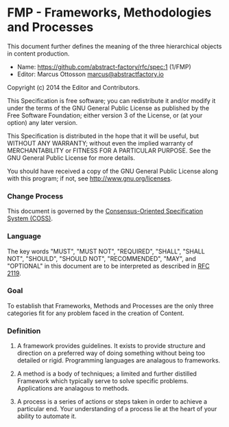 # FMP - Frameworks, Methodologies and Processes

This document further defines the meaning of the three hierarchical objects in content production.

* Name: https://github.com/abstract-factory/rfc/spec:1 (1/FMP)
* Editor: Marcus Ottosson <marcus@abstractfactory.io>

Copyright (c) 2014 the Editor and Contributors.

This Specification is free software; you can redistribute it and/or modify it under the terms of the GNU General Public License as published by the Free Software Foundation; either version 3 of the License, or (at your option) any later version.

This Specification is distributed in the hope that it will be useful, but WITHOUT ANY WARRANTY; without even the implied warranty of MERCHANTABILITY or FITNESS FOR A PARTICULAR PURPOSE. See the GNU General Public License for more details.

You should have received a copy of the GNU General Public License along with this program; if not, see <http://www.gnu.org/licenses>.

### Change Process

This document is governed by the [Consensus-Oriented Specification System (COSS)][].

### Language

The key words "MUST", "MUST NOT", "REQUIRED", "SHALL", "SHALL NOT", "SHOULD", "SHOULD NOT", "RECOMMENDED", "MAY", and "OPTIONAL" in this document are to be interpreted as described in [RFC 2119][].

### Goal

To establish that Frameworks, Methods and Processes are the only three categories fit for any problem faced in the creation of Content.

### Definition

1. A framework provides guidelines. It exists to provide structure and direction on a preferred way of doing something without being too detailed or rigid. Programming languages are analagous to frameworks.

2. A method is a body of techniques; a limited and further distilled Framework which typically serve to solve specific problems. Applications are analagous to methods.

3. A process is a series of actions or steps taken in order to achieve a particular end. Your understanding of a process lie at the heart of your ability to automate it.

[Consensus-Oriented Specification System (COSS)]: http://www.digistan.org/spec:1/COSS
[RFC 2119]: http://tools.ietf.org/html/rfc2119

